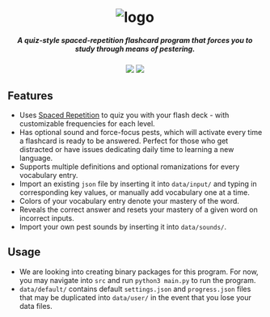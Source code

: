<h1 align="center"><img src="https://user-images.githubusercontent.com/10440773/116741511-3b639c00-a9c4-11eb-88a8-b36afb10a623.png" alt="logo"></br></h1>
<h5 align="center"><i align="center">A quiz-style spaced-repetition flashcard program that forces you to study through means of pestering.</i></h5>

<p align="center">
  <img src="https://img.shields.io/github/license/Nuolong/pestlexis">
  <img src="https://img.shields.io/github/v/release/Nuolong/pestlexis?include_prereleases">
</p>

## Features
  * Uses [Spaced Repetition](https://en.wikipedia.org/wiki/Spaced_repetition) to quiz you with your flash deck - with customizable frequencies for each level.
  * Has optional sound and force-focus pests, which will activate every time a flashcard is ready to be answered. Perfect for those who get distracted or have issues dedicating daily time to learning a new language.
  * Supports multiple definitions and optional romanizations for every vocabulary entry.
  * Import an existing `json` file by inserting it into `data/input/` and typing in corresponding key values, or manually add vocabulary one at a time.
  * Colors of your vocabulary entry denote your mastery of the word.
  * Reveals the correct answer and resets your mastery of a given word on incorrect inputs.
  * Import your own pest sounds by inserting it into `data/sounds/`.

## Usage
  * We are looking into creating binary packages for this program. For now, you may navigate into `src` and run `python3 main.py` to run the program.
  * `data/default/` contains default `settings.json` and `progress.json` files that may be duplicated into `data/user/` in the event that you lose your data files.
